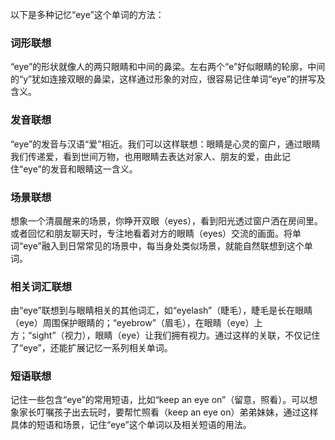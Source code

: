 以下是多种记忆“eye”这个单词的方法：

### 词形联想
“eye”的形状就像人的两只眼睛和中间的鼻梁。左右两个“e”好似眼睛的轮廓，中间的“y”犹如连接双眼的鼻梁，这样通过形象的对应，很容易记住单词“eye”的拼写及含义。

### 发音联想
“eye”的发音与汉语“爱”相近。我们可以这样联想：眼睛是心灵的窗户，通过眼睛我们传递爱，看到世间万物，也用眼睛去表达对家人、朋友的爱，由此记住“eye”的发音和眼睛这一含义。

### 场景联想
想象一个清晨醒来的场景，你睁开双眼（eyes），看到阳光透过窗户洒在房间里。或者回忆和朋友聊天时，专注地看着对方的眼睛（eyes）交流的画面。将单词“eye”融入到日常常见的场景中，每当身处类似场景，就能自然联想到这个单词。

### 相关词汇联想
由“eye”联想到与眼睛相关的其他词汇，如“eyelash”（睫毛），睫毛是长在眼睛（eye）周围保护眼睛的；“eyebrow”（眉毛），在眼睛（eye）上方；“sight”（视力），眼睛（eye）让我们拥有视力。通过这样的关联，不仅记住了“eye”，还能扩展记忆一系列相关单词。

### 短语联想
记住一些包含“eye”的常用短语，比如“keep an eye on”（留意，照看）。可以想象家长叮嘱孩子出去玩时，要帮忙照看（keep an eye on）弟弟妹妹，通过这样具体的短语和场景，记住“eye”这个单词以及相关短语的用法。 